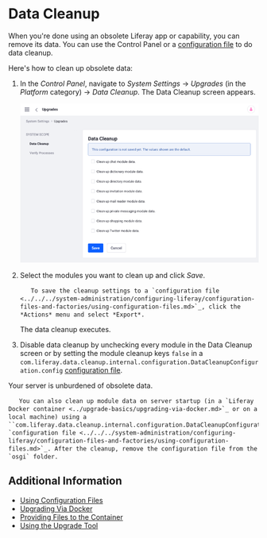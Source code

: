 # Data Cleanup

When you're done using an obsolete Liferay app or capability, you can remove its data. You can use the Control Panel or a [configuration file](../../../system-administration/configuring-liferay/configuration-files-and-factories/using-configuration-files.md) to do data cleanup.

Here's how to clean up obsolete data:

1. In the _Control Panel_, navigate to _System Settings_ &rarr; _Upgrades_ (in the _Platform_ category) &rarr; _Data Cleanup_. The Data Cleanup screen appears.

    ![Data Cleanup provides an interface for removing data from obsolete Liferay applications.](./data-cleanup/images/01.png)

1. Select the modules you want to clean up and click _Save_.

    ```note::
       To save the cleanup settings to a `configuration file <../../../system-administration/configuring-liferay/configuration-files-and-factories/using-configuration-files.md>`_, click the *Actions* menu and select *Export*.
    ```

    The data cleanup executes.

1. Disable data cleanup by unchecking every module in the Data Cleanup screen or by setting the module cleanup keys `false` in a `com.liferay.data.cleanup.internal.configuration.DataCleanupConfiguration.config` [configuration file](../../../system-administration/configuring-liferay/configuration-files-and-factories/using-configuration-files.md).

Your server is unburdened of obsolete data.

```note::
   You can also clean up module data on server startup (in a `Liferay Docker container <../upgrade-basics/upgrading-via-docker.md>`_ or on a local machine) using a ``com.liferay.data.cleanup.internal.configuration.DataCleanupConfiguration.config`` `configuration file <../../../system-administration/configuring-liferay/configuration-files-and-factories/using-configuration-files.md>`_. After the cleanup, remove the configuration file from the `osgi` folder.
```

## Additional Information

-   [Using Configuration Files](../../../system-administration/configuring-liferay/configuration-files-and-factories/using-configuration-files.md)
-   [Upgrading Via Docker](../upgrade-basics/upgrading-via-docker.md)
-   [Providing Files to the Container](../../installing-liferay/using-liferay-docker-images/providing-files-to-the-container.md)
-   [Using the Upgrade Tool](../upgrade-basics/using-the-database-upgrade-tool.md)
